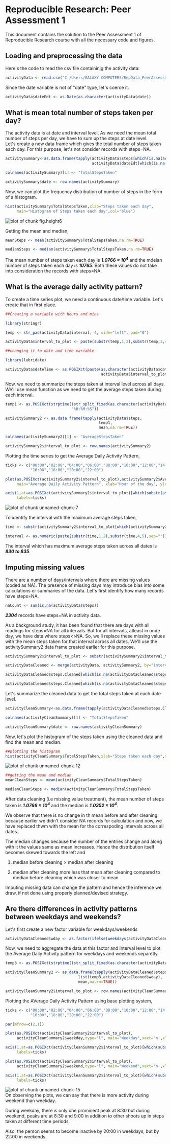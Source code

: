 # Reproducible Research: Peer Assessment 1

This document contains the solution to the Peer Assessment 1 of Reproducible Research course with all the necessary code and figures.

## Loading and preprocessing the data

Here's the code to read the csv file containinjg the activity data:

```r
activityData <- read.csv("C:/Users/GALAXY COMPUTERS/RepData_PeerAssessment1/activity/activity.csv")
```
Since the date variable is not of "date" type, let's coerce it.

```r
activityData$dateEdt <- as.Date(as.character(activityData$date))
```

## What is mean total number of steps taken per day?

The activity data is at date and interval level. As we need the mean total number of steps per day, we have to sum up the steps at date level.  
Let's create a new data frame which gives the total number of steps taken each day. For this purpose, let's not consider records with steps=NA.

```r
activitySummary<-as.data.frame(tapply(activityData$steps[which(is.na(activityData$steps)==FALSE)],
                                      activityData$dateEdt[which(is.na(activityData$steps)==FALSE)],sum))

colnames(activitySummary)[1] <- "TotalStepsTaken"

activitySummary$date <- row.names(activitySummary)
```
Now, we can plot the frequency distribution of number of steps in the form of a histogram.

```r
hist(activitySummary$TotalStepsTaken,xlab="Steps taken each day",
     main="Histogram of Steps taken each day",col="blue")
```

<img src="figure/fig.height6.png" title="plot of chunk fig.height6" alt="plot of chunk fig.height6" style="display: block; margin: auto;" />

Getting the mean and median,

```r
meanSteps <- mean(activitySummary$TotalStepsTaken,na.rm=TRUE)

medianSteps <- median(activitySummary$TotalStepsTaken,na.rm=TRUE)
```
The mean number of steps taken each day is <b>*1.0766 &times; 10<sup>4</sup>*</b> and the mdeian number of steps taken each day is <b>*10765*</b>. Both these values do not take into consideration the records with steps=NA.

## What is the average daily activity pattern?

To create a time series plot, we need a continuous date/time variable. Let's create that in first place.

```r
##Creating a variable with hours and mins

library(stringr)

temp <- str_pad(activityData$interval, 4, side="left", pad="0")

activityData$interval_to_plot <- paste(substr(temp,1,2),substr(temp,3,4),sep=":")

##changing it to date and time variable

library(lubridate)

activityData$dateTime <- as.POSIXct(paste(as.character(activityData$dateEdt),
                                          activityData$interval_to_plot,sep=" "))
```

Now, we need to summarize the steps taken at interval level across all days. We'll use mean function as we need to get the average steps taken during each interval.

```r
temp1 <- as.POSIXct(strptime((str_split_fixed(as.character(activityData$dateTime), " ", 2)[,2]),
                             "%H:%M:%S"))

activitySummary2 <- as.data.frame(tapply(activityData$steps,
                                         temp1,
                                         mean,na.rm=TRUE))

colnames(activitySummary2)[1] <- "AverageStepsTaken"

activitySummary2$interval_to_plot <- row.names(activitySummary2)
```

Plotting the time series to get the Average Daily Activity Pattern,

```r
ticks <- c("00:00","02:00","04:00","06:00","08:00","10:00","12:00","14:00",
           "16:00","18:00","20:00","22:00")

plot(as.POSIXct(activitySummary2$interval_to_plot),activitySummary2$AverageStepsTaken,type="l",
     main="Average Daily Activity Pattern", xlab="Hour of the day", ylab="Average Steps Taken",xaxt='n')

axis(1,at=as.POSIXct(activitySummary2$interval_to_plot)[which(substr(as.POSIXct(activitySummary2$interval_to_plot),12,16) %in% ticks)],
     labels=ticks)
```

<img src="figure/unnamed-chunk-7.png" title="plot of chunk unnamed-chunk-7" alt="plot of chunk unnamed-chunk-7" style="display: block; margin: auto;" />

To identify the interval with the maximum average steps taken,

```r
time <- substr(activitySummary2$interval_to_plot[which(activitySummary2$AverageStepsTaken==max(activitySummary2$AverageStepsTaken))],12,16)

interval <- as.numeric(paste(substr(time,1,2),substr(time,4,5),sep=""))
```
The interval which has maximum average steps taken across all dates is <b>*830 to 835*</b>.

## Imputing missing values

There are a number of days/intervals where there are missing values
(coded as NA). The presence of missing days may introduce bias into some
calculations or summaries of the data.
Let's first identify how many records have steps=NA.

```r
naCount <- sum(is.na(activityData$steps))
```
<b>*2304*</b> records have steps=NA in activity data.

As a background study, it has been found that there are days with all readings for steps=NA for all intervals. But for all intervals, atleast in onde day, we have data where steps<>NA. 
So, we'll replace these missing values with the mean steps taken for that interval across all dates. We'll use the activitySummary2 data frame created earlier for this purpose.

```r
activitySummary2$interval_to_plot <- substr(activitySummary2$interval_to_plot,12,16)

activityDataCleaned <- merge(activityData, activitySummary2, by="interval_to_plot", all.x=TRUE)

activityDataCleaned$steps.Cleaned[which(is.na(activityDataCleaned$steps)==TRUE)] <- activityDataCleaned$AverageStepsTaken[which(is.na(activityDataCleaned$steps)==TRUE)]

activityDataCleaned$steps.Cleaned[which(is.na(activityDataCleaned$steps)==FALSE)] <- activityDataCleaned$steps[which(is.na(activityDataCleaned$steps)==FALSE)]
```
Let's summarize the cleaned data to get the total steps taken at each date level.

```r
activityCleanSummary<-as.data.frame(tapply(activityDataCleaned$steps.Cleaned,activityData$dateEdt,sum))

colnames(activityCleanSummary)[1] <- "TotalStepsTaken"

activityCleanSummary$date <- row.names(activityCleanSummary)
```

Now, let's plot the histogram of the steps taken using the cleaned data and find the mean and median.


```r
##plotting the histogram
hist(activityCleanSummary$TotalStepsTaken,xlab="Steps taken each day",main="Histogram of Steps taken each day",col="blue")
```

<img src="figure/unnamed-chunk-12.png" title="plot of chunk unnamed-chunk-12" alt="plot of chunk unnamed-chunk-12" style="display: block; margin: auto;" />

```r
##getting the mean and median
meanCleanSteps <- mean(activityCleanSummary$TotalStepsTaken)

medianCleanSteps <- median(activityCleanSummary$TotalStepsTaken)
```

After data cleaning (i.e missing value treatment), the mean number of steps taken is <b>*1.0766 &times; 10<sup>4</sup>*</b> and the median is <b>*1.0352 &times; 10<sup>4</sup>*</b>. 

We observe that there is no change in th mean before and after cleaning because earlier we didn't consider NA records for calculation and now, we have replaced thwm with the mean for the correspoding intervals across all dates. 

The median changes because the number of the entries change and along with it the values same as mean increases. Hence the distribution itself becomes skewed towards the left and 

1. median before cleaning > median after cleaning

2. median after cleaning more less that mean after cleaning compared to median before cleaning which was closer to mean

Imputing missing data can change the pattern and hence the inference we draw, if not done using properly planned/devised strategy.

## Are there differences in activity patterns between weekdays and weekends?

Let's first create a new factor variable for weekdays/weekends

```r
activityDataCleaned$wday <- as.factor(ifelse(weekdays(activityDataCleaned$dateEdt,abbreviate=TRUE) %in% c("Sat","Sun"),"weekend","weekday"))
```

Now, we need to aggregate the data at this factor and interval level to plot the Average Daily Activity pattern for weekdays and weekends separetly.

```r
temp3 <- as.POSIXct(strptime((str_split_fixed(as.character(activityDataCleaned$dateTime), " ", 2)[,2]), "%H:%M:%S"))

activityCleanSummary2 <- as.data.frame(tapply(activityDataCleaned$steps.Cleaned,
                                list(temp3,activityDataCleaned$wday),
                                mean,na.rm=TRUE))

activityCleanSummary2$interval_to_plot <- row.names(activityCleanSummary2)
```

Plotting the AVerage Daily Activity Pattern using base plotting system,

```r
ticks <- c("00:00","02:00","04:00","06:00","08:00","10:00","12:00","14:00",
           "16:00","18:00","20:00","22:00")

par(mfrow=c(2,1))

plot(as.POSIXct(activityCleanSummary2$interval_to_plot),
     activityCleanSummary2$weekday,type="l", main="Weekday",xaxt='n',xlab="Hour of the day",ylab="Average Steps Taken")

axis(1,at=as.POSIXct(activityCleanSummary2$interval_to_plot)[which(substr(as.POSIXct(activityCleanSummary2$interval_to_plot),12,16) %in% ticks)],
     labels=ticks)

plot(as.POSIXct(activityCleanSummary2$interval_to_plot),
     activityCleanSummary2$weekend,type="l", main="Weekend",xaxt='n',xlab="Hour of the day",ylab="Average Steps Taken")

axis(1,at=as.POSIXct(activityCleanSummary2$interval_to_plot)[which(substr(as.POSIXct(activityCleanSummary2$interval_to_plot),12,16) %in% ticks)],
     labels=ticks)
```

<img src="figure/unnamed-chunk-15.png" title="plot of chunk unnamed-chunk-15" alt="plot of chunk unnamed-chunk-15" style="display: block; margin: auto;" />
On observing the plots, we can say that there is more activity during weekend than weekday. 

During weekday, there is only one prominent peak at 8:30 but during weekend, peaks are at 8:30 and 9:00 in addition to other shoots up in steps taken at different time periods.

Also, the person seems to become inactive by 20:00 in weekdays, but by 22:00 in weekends.
